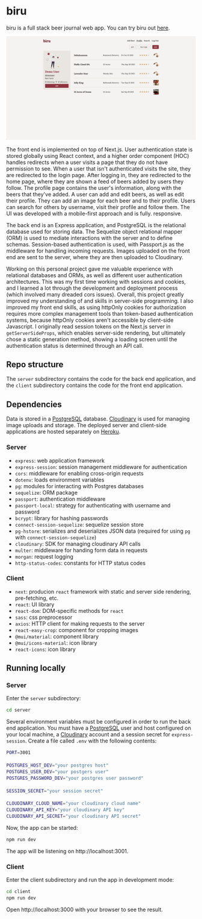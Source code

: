# biru

biru is a full stack beer journal web app. You can try biru out [here](https://journal.biru.cool).

![Profile page](profile_screenshot.png)

The front end is implemented on top of Next.js. User authentication state is stored globally using React context, and a higher order component (HOC) handles redirects when a user visits a page that they do not have permission to see. When a user that isn't authenticated visits the site, they are redirected to the login page. After logging in, they are redirected to the home page, where they are shown a feed of beers added by users they follow. The profile page contains the user's information, along with the beers that they've added. A user can add and edit beers, as well as edit their profile. They can add an image for each beer and to their profile. Users can search for others by username, visit their profile and follow them. The UI was developed with a mobile-first approach and is fully. responsive.

The back end is an Express application, and PostgreSQL is the relational database used for storing data. The Sequelize object relational mapper (ORM) is used to mediate interactions with the server and to define schemas. Session-based authentication is used, with Passport.js as the middleware for handling incoming requests. Images uploaded on the front end are sent to the server, where they are then uploaded to Cloudinary.

Working on this personal project gave me valuable experience with relational databases and ORMs, as well as different user authentication architectures. This was my first time working with sessions and cookies, and I learned a lot through the development and deployment process (which involved many dreaded cors issues). Overall, this project greatly improved my understanding of and skills in server-side programming. I also improved my front end skills, as using httpOnly cookies for authorization requires more complex management tools than token-based authentication systems, because httpOnly cookies aren't accessible by client-side Javascript. I originally read session tokens on the Next.js server in `getServerSideProps`, which enables server-side rendering, but ultimately chose a static generation method, showing a loading screen until the authentication status is determined through an API call.

## Repo structure

The `server` subdirectory contains the code for the back end application, and the `client` subdirectory contains the code for the front end application.

## Dependencies

Data is stored in a [PostgreSQL](https://www.postgresql.org/) database. [Cloudinary](https://cloudinary.com/) is used for managing image uploads and storage. The deployed server and client-side applications are hosted separately on [Heroku](https://www.heroku.com/).

### Server

- `express`: web application framework
- `express-session`: session management middleware for authentication
- `cors`: middleware for enabling cross-origin requests
- `dotenv`: loads environment variables
- `pg`: modules for interacting with Postgres databases
- `sequelize`: ORM package
- `passport`: authentication middleware
- `passport-local`: strategy for authenticating with username and password
- `bcrypt`: library for hashing passwords
- `connect-session-sequelize`: sequelize session store
- `pg-hstore`: serializes and deserializes JSON data (required for using `pg` with `connect-session-sequelize`)
- `cloudinary`: SDK for managing cloudinary API calls
- `multer`: middleware for handing form data in requests
- `morgan`: request logging
- `http-status-codes`: constants for HTTP status codes

### Client

- `next`: producion `react` framework with static and server side rendering, pre-fetching, etc.
- `react`: UI library
- `react-dom`: DOM-specific methods for `react`
- `sass`: css preprocessor
- `axios`: HTTP client for making requests to the server
- `react-easy-crop`: component for cropping images
- `@mui/material`: component library
- `@mui/icons-material`: icon library
- `react-icons`: icon library

## Running locally

### Server

Enter the `server` subdirectory:

```bash
cd server
```

Several environment variables must be configured in order to run the back end application. You must have a [PostgreSQL](https://www.postgresql.org/) user and host configured on your local machine, a [Cloudinary](https://cloudinary.com/) account and a session secret for `express-session`. Create a file called `.env` with the following contents:

```bash
PORT=3001

POSTGRES_HOST_DEV="your postgres host"
POSTGRES_USER_DEV="your postgers user"
POSTGRES_PASSWORD_DEV="your postgres user password"

SESSION_SECRET="your session secret"

CLOUDINARY_CLOUD_NAME="your cloudinary cloud name"
CLOUDINARY_API_KEY="your cloudinary API key"
CLOUDINARY_API_SECRET="your cloudinary API secret"
```

Now, the app can be started:

```bash
npm run dev
```

The app will be listening on http://localhost:3001.

### Client

Enter the client subdirectory and run the app in development mode:

```bash
cd client
npm run dev
```

Open http://localhost:3000 with your browser to see the result.
